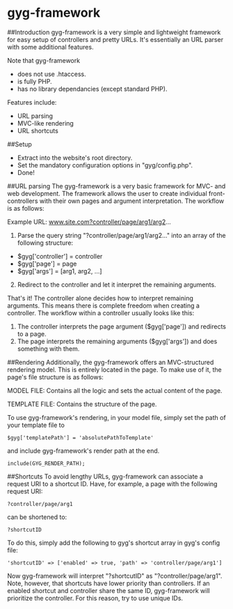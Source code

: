 gyg-framework
=============
##Introduction
gyg-framework is a very simple and lightweight framework for easy setup of controllers and pretty URLs. It's essentially an
URL parser with some additional features.

Note that gyg-framework
* does not use .htaccess.
* is fully PHP.
* has no library dependancies (except standard PHP).

Features include:
* URL parsing
* MVC-like rendering
* URL shortcuts

##Setup
* Extract into the website's root directory.
* Set the mandatory configuration options in "gyg/config.php".
* Done!


##URL parsing
The gyg-framework is a very basic framework for MVC- and web development. The framework allows the user to 
create individual front-controllers with their own pages and argument interpretation. The workflow is as follows:

Example URL: www.site.com?controller/page/arg1/arg2...

1. Parse the query string "?controller/page/arg1/arg2..." into an array of the following structure:
  * $gyg['controller'] = controller
  * $gyg['page'] = page
  * $gyg['args'] = [arg1, arg2, ...]
	
2. Redirect to the controller and let it interpret the remaining arguments.

That's it! The controller alone decides how to interpret remaining arguments. This means there is complete freedom when creating a controller.
The workflow within a controller usually looks like this:
1. The controller interprets the page argument ($gyg['page']) and redirects to a page.
2. The page interprets the remaining arguments ($gyg['args']) and does something with them.

##Rendering
Additionally, the gyg-framework offers an MVC-structured rendering model. This is entirely located in the page. To make use of it, the page's file
structure is as follows:

MODEL FILE:
Contains all the logic and sets the actual content of the page.

TEMPLATE FILE:
Contains the structure of the page.

To use gyg-framework's rendering, in your model file, simply set the path of your template file to 

    $gyg['templatePath'] = 'absolutePathToTemplate' 
and include gyg-framework's render path at the end.

    include(GYG_RENDER_PATH);
    
    
##Shortcuts
To avoid lengthy URLs, gyg-framework can associate a request URI to a shortcut ID. Have, for example, a page with the following request URI:

	?controller/page/arg1
can be shortened to:

	?shortcutID

To do this, simply add the following to gyg's shortcut array in gyg's config file:

	'shortcutID' => ['enabled' => true, 'path' => 'controller/page/arg1']

Now gyg-framework will interpret "?shortcutID" as "?controller/page/arg1". Note, however,
that shortcuts have lower priority than controllers. If an enabled shortcut and controller share
the same ID, gyg-framework will prioritize the controller. For this reason, try to use unique IDs.
